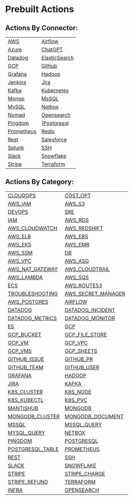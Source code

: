 # Prebuilt Actions

## Actions By Connector:

|                                                                        |                                                                          |
| ---------------------------------------------------------------------- | ------------------------------------------------------------------------ |
| [AWS](../connnecting/connectors/aws/action\_aws/)                      | [Airflow](../connnecting/connectors/airflow/action\_airflow/)        |
| [Azure](../connnecting/connectors/azure/action\_azure/)                | [ChatGPT](../lists/action\_CHATGPT.md) |
| [Datadog](../connnecting/connectors/datadog/action\_datadog/)          | [ElasticSearch](../connnecting/connectors/elastricsearch/action\_elasticsearch/) |
| [GCP](../connnecting/connectors/gcp/action\_gcp/)                      | [Github](../connnecting/connectors/github/action\_github.md)             |
| [Grafana](../connnecting/connectors/grafana/action\_grafana/)          | [Hadoop](../connnecting/connectors/hadoop/action\_hadoop/)  |
| [Jenkins](../connnecting/connectors/jenkins/action\_jenkins/)          | [Jira](../connnecting/connectors/jenkins/action\_jira/) |
| [Kafka](../connnecting/connectors/apache-kafka/action\_kafka/)         | [Kubernetes](../connnecting/connectors/kubernetes/action\_kubernetes/)        |
| [Mongo](../connnecting/connectors/mongodb/action\_mongodb/)            | [MsSQL](../connnecting/connectors/ms-sql/action\_mssql/)               |
| [MySQL](../connnecting/connectors/mysql/action\_mysql/)                | [Netbox](../connnecting/connectors/netbox/action\_netbox/) |
| [Nomad](../connnecting/connectors/nomad/action\_nomad/)                | [Opensearch](../connnecting/connectors/opensearch/action\_opensearch/) |
| [Pingdom](../connnecting/connectors/pingdom/action\_pingdom/)          | [[Postgresql](../connnecting/connectors/postgres/action\_postgresql/)  |
| [Prometheus](../connnecting/connectors/prometheus/action\_prometheus/) | [Redis](../connnecting/connectors/redis/action\_redis/)  |
| [Rest](../connnecting/connectors/rest/action\_rest/)                   | [Salesforce](../connnecting/connectors/salesforce/action\_salesforce/) |
| [Splunk](../connnecting/connectors/splunk/action\_splunk/)             | [SSH](../connnecting/connectors/ssh/action\_ssh/)                      |
| [Slack](../connnecting/connectors/slack/action\_slack/)                | [Snowflake](../connnecting/connectors/snowflake/action\_snowflake/)    |
| [Stripe](../connnecting/connectors/stripe/action\_stripe/)             | [Terraform](../connnecting/connectors/terraform/action\_terraform/)    |

## Actions By Category:

|                                                                                                   |                                                                                                   |
| ------------------------------------------------------------------------------------------------- | ------------------------------------------------------------------------------------------------- |
| [CLOUDOPS](../lists/action\_CLOUDOPS.md)                                                          | [COST\_OPT](../lists/action\_COST\_OPT.md)                                                        |
| [AWS\_IAM](../lists/action\_AWS\_IAM.md)                                                          | [AWS\_S3](../lists/action\_AWS\_S3.md)                                                            |
| [DEVOPS](../lists/action\_DEVOPS.md)                                                              | [SRE](../lists/action\_SRE.md)                                                                    |
| [IAM](../lists/action\_IAM.md)                                                                    | [AWS\_RDS](../lists/action\_AWS\_RDS.md)                                                          |
| [AWS\_CLOUDWATCH](../lists/action\_AWS\_CLOUDWATCH.md)                                            | [AWS\_REDSHIFT](../lists/action\_AWS\_REDSHIFT.md)                                                |
| [AWS\_ELB](../lists/action\_AWS\_ELB.md)                                                          | [AWS\_EBS](../lists/action\_AWS\_EBS.md)                                                          |
| [AWS\_EKS](../lists/action\_AWS\_EKS.md)                                                          | [AWS\_EMR](../lists/action\_AWS\_EMR.md)                                                          |
| [AWS\_SSM](../lists/action\_AWS\_SSM.md)                                                          | [DB](../lists/action\_DB.md)                                                                      |
| [AWS\_VPC](../lists/action\_AWS\_VPC.md)                                                          | [AWS\_ASG](../lists/action\_AWS\_ASG.md)                                                          |
| [AWS\_NAT\_GATEWAY](../lists/action\_AWS\_NAT\_GATEWAY.md)                                        | [AWS\_CLOUDTRAIL](../lists/action\_AWS\_CLOUDTRAIL.md)                                            |
| [AWS\_LAMBDA](../lists/action\_AWS\_LAMBDA.md)                                                    | [AWS\_SQS](../lists/action\_AWS\_SQS.md)                                                          |
| [ECS](../lists/action\_ECS.md)                                                                    | [AWS\_ROUTE53](../lists/action\_AWS\_ROUTE53.md)                                                  |
| [TROUBLESHOOTING](../lists/action\_TROUBLESHOOTING.md)                                            | [AWS\_SECRET\_MANAGER](../lists/action\_AWS\_SECRET\_MANAGER.md)                                  |
| [AWS\_POSTGRES](../lists/action\_AWS\_POSTGRES.md)                                                | [AIRFLOW](../connnecting/connectors/airflow/action\_airflow.md)                                   |
| [DATADOG](../connnecting/connectors/datadog/action\_datadog/)                                     | [DATADOG\_INCIDENT](../lists/action\_DATADOG\_INCIDENT.md)                                        |
| [DATADOG\_METRICS](../connnecting/connectors/datadog/action\_datadog/action\_datadog\_metrics.md) | [DATADOG\_MONITOR](../connnecting/connectors/datadog/action\_datadog/action\_datadog\_monitor.md) |
| [ES](../connnecting/connectors/elasticsearch/action\_es.md)                                       | [GCP](../connnecting/connectors/gcp/action\_gcp/)                                                 |
| [GCP\_BUCKET](../connnecting/connectors/gcp/action\_gcp/action\_gcp\_bucket.md)                   | [GCP\_FILE\_STORE](../lists/action\_GCP\_FILE\_STORE.md)                                          |
| [GCP\_VM](../connnecting/connectors/gcp/action\_gcp/action\_gcp\_vm.md)                           | [GCP\_VPC](../lists/action\_GCP\_VPC.md)                                                          |
| [GCP\_VMS](../lists/action\_GCP\_VMS.md)                                                          | [GCP\_SHEETS](../lists/action\_GCP\_SHEETS.md)                                                    |
| [GITHUB\_ISSUE](../lists/action\_GITHUB\_ISSUE.md)                                                | [GITHUB\_PR](../lists/action\_GITHUB\_PR.md)                                                      |
| [GITHUB\_TEAM](../lists/action\_GITHUB\_TEAM.md)                                                  | [GITHUB\_USER](../lists/action\_GITHUB\_USER.md)                                                  |
| [GRAFANA](../connnecting/connectors/grafana/action\_grafana.md)                                   | [HADOOP](../connnecting/connectors/hadoop/action\_hadoop.md)                                      |
| [JIRA](../connnecting/connectors/jira/action\_jira.md)                                            | [KAFKA](../connnecting/connectors/apache-kafka/action\_kafka.md)                                  |
| [K8S\_CLUSTER](../lists/action\_K8S\_CLUSTER.md)                                                  | [K8S\_NODE](../lists/action\_K8S\_NODE.md)                                                        |
| [K8S\_KUBECTL](../lists/action\_K8S\_KUBECTL.md)                                                  | [K8S\_PVC](../lists/action\_K8S\_PVC.md)                                                          |
| [MANTISHUB](../lists/action\_MANTISHUB.md)                                                        | [MONGODB](../connnecting/connectors/mongodb/action\_mongodb.md)                                   |
| [MONGODB\_CLUSTER](../lists/action\_MONGODB\_CLUSTER.md)                                          | [MONGODB\_DOCUMENT](../lists/action\_MONGODB\_DOCUMENT.md)                                        |
| [MSSQL](../connnecting/connectors/ms-sql/action\_mssql.md)                                        | [MSSQL\_QUERY](../lists/action\_MSSQL\_QUERY.md)                                                  |
| [MYSQL\_QUERY](../lists/action\_MYSQL\_QUERY.md)                                                  | [NETBOX](../connnecting/connectors/netbox/action\_netbox.md)                                      |
| [PINGDOM](../connnecting/connectors/pingdom/action\_pingdom.md)                                   | [POSTGRESQL](../connnecting/connectors/postgres/action\_postgresql.md)                            |
| [POSTGRESQL\_TABLE](../lists/action\_POSTGRESQL\_TABLE.md)                                        | [PROMETHEUS](../connnecting/connectors/prometheus/action\_prometheus.md)                          |
| [REST](../connnecting/connectors/rest/action\_rest.md)                                            | [SSH](../connnecting/connectors/ssh/action\_ssh.md)                                               |
| [SLACK](../connnecting/connectors/slack/action\_slack.md)                                         | [SNOWFLAKE](../connnecting/connectors/snowflake/action\_snowflake.md)                             |
| [STRIPE](../connnecting/connectors/stripe/action\_stripe.md)                                      | [STRIPE\_CHARGE](../lists/action\_STRIPE\_CHARGE.md)                                              |
| [STRIPE\_REFUND](../lists/action\_STRIPE\_REFUND.md)                                              | [TERRAFORM](../connnecting/connectors/terraform/action\_terraform.md)                             |
| [INFRA](../lists/action\_INFRA.md)                                                                | [OPENSEARCH](../connnecting/connectors/opensearch/action\_opensearch.md)                          |
